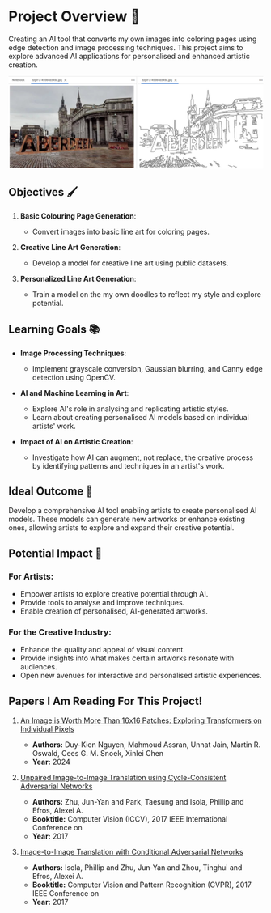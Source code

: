 # Project Overview 🎨

Creating an AI tool that converts my own images into coloring pages using edge detection and image processing techniques. This project aims to explore advanced AI applications for personalised and enhanced artistic creation.

![Progress Image](progress.png)

## Objectives 🖌️

1. **Basic Colouring Page Generation**:
   - Convert images into basic line art for coloring pages.
   
2. **Creative Line Art Generation**:
   - Develop a model for creative line art using public datasets.

3. **Personalized Line Art Generation**:
   - Train a model on the my own doodles to reflect my style and explore potential.

## Learning Goals 📚

- **Image Processing Techniques**:
  - Implement grayscale conversion, Gaussian blurring, and Canny edge detection using OpenCV.
  
- **AI and Machine Learning in Art**:
  - Explore AI's role in analysing and replicating artistic styles.
  - Learn about creating personalised AI models based on individual artists' work.

- **Impact of AI on Artistic Creation**:
  - Investigate how AI can augment, not replace, the creative process by identifying patterns and techniques in an artist's work.

## Ideal Outcome 🌟

Develop a comprehensive AI tool enabling artists to create personalised AI models. These models can generate new artworks or enhance existing ones, allowing artists to explore and expand their creative potential.

## Potential Impact 🚀

### For Artists:
- Empower artists to explore creative potential through AI.
- Provide tools to analyse and improve techniques.
- Enable creation of personalised, AI-generated artworks.

### For the Creative Industry:
- Enhance the quality and appeal of visual content.
- Provide insights into what makes certain artworks resonate with audiences.
- Open new avenues for interactive and personalised artistic experiences.

## Papers I Am Reading For This Project!

1. [An Image is Worth More Than 16x16 Patches: Exploring Transformers on Individual Pixels](https://huggingface.co/papers/2406.09415)
   - **Authors:** Duy-Kien Nguyen, Mahmoud Assran, Unnat Jain, Martin R. Oswald, Cees G. M. Snoek, Xinlei Chen
   - **Year:** 2024

2. [Unpaired Image-to-Image Translation using Cycle-Consistent Adversarial Networks](https://arxiv.org/pdf/1703.10593)
   - **Authors:** Zhu, Jun-Yan and Park, Taesung and Isola, Phillip and Efros, Alexei A.
   - **Booktitle:** Computer Vision (ICCV), 2017 IEEE International Conference on
   - **Year:** 2017

3. [Image-to-Image Translation with Conditional Adversarial Networks](https://arxiv.org/pdf/1611.07004)
   - **Authors:** Isola, Phillip and Zhu, Jun-Yan and Zhou, Tinghui and Efros, Alexei A.
   - **Booktitle:** Computer Vision and Pattern Recognition (CVPR), 2017 IEEE Conference on
   - **Year:** 2017

